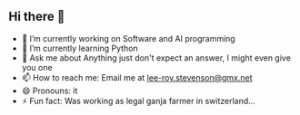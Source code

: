 ## Hi there 👋

- 🔭 I’m currently working on Software and AI programming
- 🌱 I’m currently learning Python
- 💬 Ask me about Anything just don't expect an answer, I might even give you one
- 📫 How to reach me: Email me at lee-roy.stevenson@gmx.net
- 😄 Pronouns: it
- ⚡ Fun fact: Was working as legal ganja farmer in switzerland...
